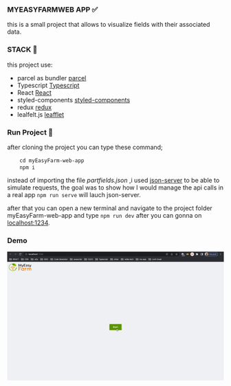 ### MYEASYFARMWEB APP ✅

this is a small project that allows to visualize fields with their associated data.

### STACK 🧩

this project use:

- parcel as bundler [parcel](https://parceljs.org/)
- Typescript [Typescript](https://www.typescriptlang.org//)
- React [React](https://fr.reactjs.org/)
- styled-components [styled-components](https://styled-components.com/)
- redux [redux](https://redux.js.org/)
- lealfelt.js [leafflet](https://react-leaflet.js.org/)

### Run Project 🚀

after cloning the project you can type these command;

```shell
    cd myEasyFarm-web-app
    npm i
```

instead of importing the file _partfields.json_ ,i used [json-server](https://www.npmjs.com/package/json-server) to be able to simulate requests, the goal was to show how I would manage the api calls in a real app `npm run serve` will lauch json-server.

after that you can open a new terminal and navigate to the project folder myEasyFarm-web-app and type `npm run dev` after you can gonna on [localhost:1234](http://127.0.0.1:1234).

### Demo

![Alt Text](/demo.gif)

